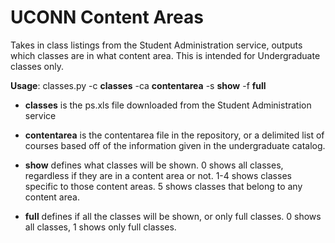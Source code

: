 # UCONN Content Areas
Takes in class listings from the Student Administration service, outputs which classes are in what content area.
This is intended for Undergraduate classes only.

**Usage**: classes.py -c **classes** -ca **contentarea** -s **show** -f **full**

* **classes** is the ps.xls file downloaded from the Student Administration service

* **contentarea** is the contentarea file in the repository, or a delimited list of courses based off of the information given in the undergraduate catalog.

* **show** defines what classes will be shown. 0 shows all classes, regardless if they are in a content area or not. 1-4 shows classes specific to those content areas. 5 shows classes that belong to any content area.

* **full** defines if all the classes will be shown, or only full classes. 0 shows all classes, 1 shows only full classes.